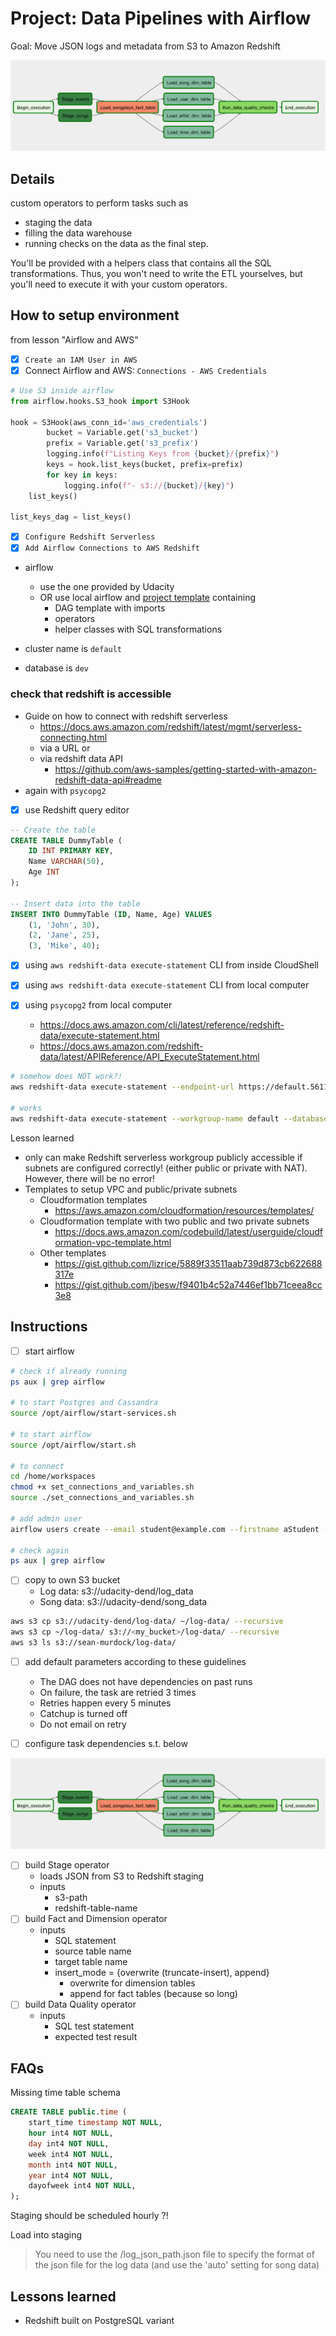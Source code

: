 # Project: Data Pipelines with Airflow

Goal: Move JSON logs and metadata from S3 to Amazon Redshift

![](README.assets/2023-07-16-21-04-04.png)

## Details

custom operators to perform tasks such as

- staging the data
- filling the data warehouse
- running checks on the data as the final step.

You'll be provided with a helpers class that contains all the SQL transformations. Thus, you won't need to write the ETL yourselves, but you'll need to execute it with your custom operators.

## How to setup environment

from lesson "Airflow and AWS"

- [x] `Create an IAM User in AWS`
- [x] Connect Airflow and AWS: `Connections - AWS Credentials`

```python
# Use S3 inside airflow
from airflow.hooks.S3_hook import S3Hook

hook = S3Hook(aws_conn_id='aws_credentials')
        bucket = Variable.get('s3_bucket')
        prefix = Variable.get('s3_prefix')
        logging.info(f"Listing Keys from {bucket}/{prefix}")
        keys = hook.list_keys(bucket, prefix=prefix)
        for key in keys:
            logging.info(f"- s3://{bucket}/{key}")
    list_keys()

list_keys_dag = list_keys()
```

- [x] `Configure Redshift Serverless`
- [x] `Add Airflow Connections to AWS Redshift`

- airflow

  - use the one provided by Udacity
  - OR use local airflow and [project template](https://s3.amazonaws.com/video.udacity-data.com/topher/2019/February/5c6058dc_project-template/project-template.zip) containing
    - DAG template with imports
    - operators
    - helper classes with SQL transformations

- cluster name is `default`
- database is `dev`

### check that redshift is accessible

- Guide on how to connect with redshift serverless
  - https://docs.aws.amazon.com/redshift/latest/mgmt/serverless-connecting.html
  - via a URL or
  - via redshift data API
    - https://github.com/aws-samples/getting-started-with-amazon-redshift-data-api#readme
- again with `psycopg2`

- [x] use Redshift query editor

```sql
-- Create the table
CREATE TABLE DummyTable (
    ID INT PRIMARY KEY,
    Name VARCHAR(50),
    Age INT
);

-- Insert data into the table
INSERT INTO DummyTable (ID, Name, Age) VALUES
    (1, 'John', 30),
    (2, 'Jane', 25),
    (3, 'Mike', 40);
```

- [x] using `aws redshift-data execute-statement` CLI from inside CloudShell
- [x] using `aws redshift-data execute-statement` CLI from local computer
- [x] using `psycopg2` from local computer

  - https://docs.aws.amazon.com/cli/latest/reference/redshift-data/execute-statement.html
  - https://docs.aws.amazon.com/redshift-data/latest/APIReference/API_ExecuteStatement.html

```bash
# somehow does NOT work?!
aws redshift-data execute-statement --endpoint-url https://default.561130499334.eu-central-1.redshift-serverless.amazonaws.com --database dev --sql 'SELECT * FROM DummyTable' --cli-read-timeout 10 --cli-connect-timeout 10

# works
aws redshift-data execute-statement --workgroup-name default --database dev --sql "SELECT * FROM DummyTable"
```

Lesson learned

- only can make Redshift serverless workgroup publicly accessible if subnets are configured correctly! (either public or private with NAT). However, there will be no error!
- Templates to setup VPC and public/private subnets
  - Cloudformation templates
    - https://aws.amazon.com/cloudformation/resources/templates/
  - Cloudformation template with two public and two private subnets
    - https://docs.aws.amazon.com/codebuild/latest/userguide/cloudformation-vpc-template.html
  - Other templates
    - https://gist.github.com/lizrice/5889f33511aab739d873cb622688317e
    - https://gist.github.com/jbesw/f9401b4c52a7446ef1bb71ceea8cc3e8

## Instructions

- [ ] start airflow

```bash
# check if already running
ps aux | grep airflow

# to start Postgres and Cassandra
source /opt/airflow/start-services.sh

# to start airflow
source /opt/airflow/start.sh

# to connect
cd /home/workspaces
chmod +x set_connections_and_variables.sh
source ./set_connections_and_variables.sh

# add admin user
airflow users create --email student@example.com --firstname aStudent --lastname aStudent --password admin --role Admin --username admin

# check again
ps aux | grep airflow
```

- [ ] copy to own S3 bucket
  - Log data: s3://udacity-dend/log_data
  - Song data: s3://udacity-dend/song_data

```bash
aws s3 cp s3://udacity-dend/log-data/ ~/log-data/ --recursive
aws s3 cp ~/log-data/ s3://<my_bucket>/log-data/ --recursive
aws s3 ls s3://sean-murdock/log-data/
```

- [ ] add default parameters according to these guidelines

  - The DAG does not have dependencies on past runs
  - On failure, the task are retried 3 times
  - Retries happen every 5 minutes
  - Catchup is turned off
  - Do not email on retry

- [ ] configure task dependencies s.t. below

![](README.assets/2023-07-16-21-15-09.png)

- [ ] build Stage operator
  - loads JSON from S3 to Redshift staging
  - inputs
    - s3-path
    - redshift-table-name
- [ ] build Fact and Dimension operator
  - inputs
    - SQL statement
    - source table name
    - target table name
    - insert_mode = {overwrite (truncate-insert), append}
      - overwrite for dimension tables
      - append for fact tables (because so long)
- [ ] build Data Quality operator
  - inputs
    - SQL test statement
    - expected test result

## FAQs

Missing time table schema

```sql
CREATE TABLE public.time (
    start_time timestamp NOT NULL,
    hour int4 NOT NULL,
    day int4 NOT NULL,
    week int4 NOT NULL,
    month int4 NOT NULL,
    year int4 NOT NULL,
    dayofweek int4 NOT NULL,
);
```

Staging should be scheduled hourly ?!

Load into staging

> You need to use the /log_json_path.json file to specify the format of the json file for the log data (and use the 'auto' setting for song data)

## Lessons learned

- Redshift built on PostgreSQL variant
